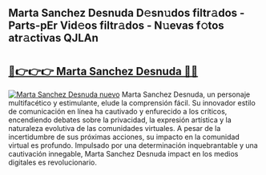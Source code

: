 ## Marta Sanchez Desnuda D𝚎sn𝚞dos filtr𝚊dos - Parts-pEr Vid𝚎os filtr𝚊dos - N𝚞evas f𝚘tos atr𝚊ctivas QJLAn

# <h2><a href="http://mbdbf51.tromn.icu/?c=Marta+Sanchez+Desnuda">🔗👉👉👉 Marta Sanchez Desnuda 🔗🔗</a></h2>

[![Marta Sanchez Desnuda nuevo](https://i.imgur.com/pEAQMta.gif)](http://mbdbf51.tromn.icu/?c=Marta+Sanchez+Desnuda)
Marta Sanchez Desnuda, un personaje multifacético y estimulante, elude la comprensión fácil. Su innovador estilo de comunicación en línea ha cautivado y enfurecido a los críticos, encendiendo debates sobre la privacidad, la expresión artística y la naturaleza evolutiva de las comunidades virtuales. A pesar de la incertidumbre de sus próximas acciones, su impacto en la comunidad virtual es profundo. Impulsado por una determinación inquebrantable y una cautivación innegable, Marta Sanchez Desnuda impact en los medios digitales es revolucionario.
